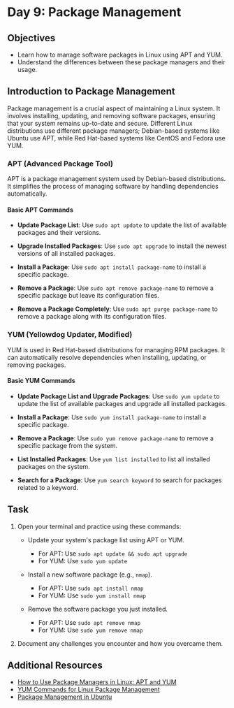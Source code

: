 # Day 9: Package Management

## Objectives
- Learn how to manage software packages in Linux using APT and YUM.
- Understand the differences between these package managers and their usage.

## Introduction to Package Management

Package management is a crucial aspect of maintaining a Linux system. It involves installing, updating, and removing software packages, ensuring that your system remains up-to-date and secure. Different Linux distributions use different package managers; Debian-based systems like Ubuntu use APT, while Red Hat-based systems like CentOS and Fedora use YUM.

### APT (Advanced Package Tool)

APT is a package management system used by Debian-based distributions. It simplifies the process of managing software by handling dependencies automatically.

#### Basic APT Commands

- **Update Package List**: Use `sudo apt update` to update the list of available packages and their versions.

- **Upgrade Installed Packages**: Use `sudo apt upgrade` to install the newest versions of all installed packages.

- **Install a Package**: Use `sudo apt install package-name` to install a specific package.

- **Remove a Package**: Use `sudo apt remove package-name` to remove a specific package but leave its configuration files.

- **Remove a Package Completely**: Use `sudo apt purge package-name` to remove a package along with its configuration files.

### YUM (Yellowdog Updater, Modified)

YUM is used in Red Hat-based distributions for managing RPM packages. It can automatically resolve dependencies when installing, updating, or removing packages.

#### Basic YUM Commands

- **Update Package List and Upgrade Packages**: Use `sudo yum update` to update the list of available packages and upgrade all installed packages.

- **Install a Package**: Use `sudo yum install package-name` to install a specific package.

- **Remove a Package**: Use `sudo yum remove package-name` to remove a specific package from the system.

- **List Installed Packages**: Use `yum list installed` to list all installed packages on the system.

- **Search for a Package**: Use `yum search keyword` to search for packages related to a keyword.

## Task

1. Open your terminal and practice using these commands:

    - Update your system's package list using APT or YUM.
        - For APT: Use `sudo apt update && sudo apt upgrade`
        - For YUM: Use `sudo yum update`

    - Install a new software package (e.g., `nmap`).
        - For APT: Use `sudo apt install nmap`
        - For YUM: Use `sudo yum install nmap`

    - Remove the software package you just installed.
        - For APT: Use `sudo apt remove nmap`
        - For YUM: Use `sudo yum remove nmap`

2. Document any challenges you encounter and how you overcame them.

## Additional Resources

- [How to Use Package Managers in Linux: APT and YUM](https://www.geeksforgeeks.org/apt-and-yum-package-managers-in-linux/)
- [YUM Commands for Linux Package Management](https://www.geeksforgeeks.org/yum-commands-for-linux-package-management/)
- [Package Management in Ubuntu](https://ubuntu.com/server/docs/package-management)

